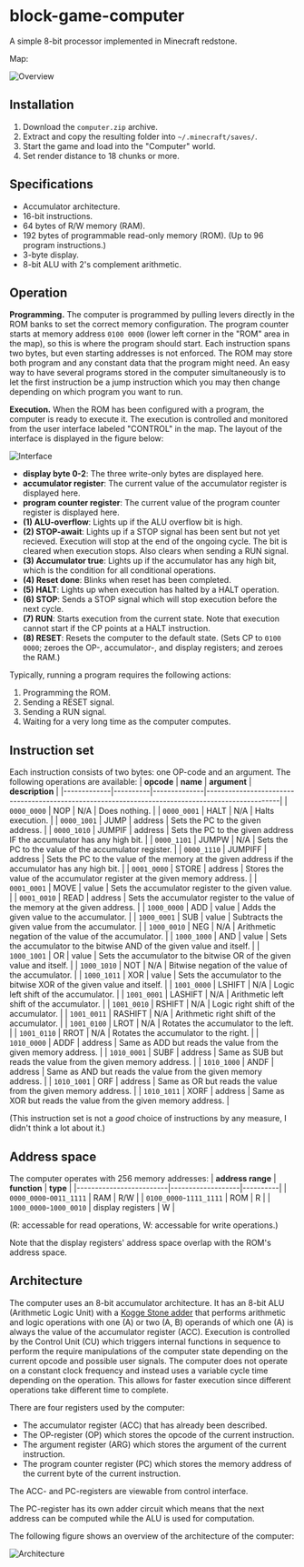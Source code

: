 # block-game-computer
A simple 8-bit processor implemented in Minecraft redstone.

Map:

![Overview](./figures/computer.png)

## Installation
1. Download the `computer.zip` archive.
1. Extract and copy the resulting folder into `~/.minecraft/saves/`.
1. Start the game and load into the "Computer" world.
1. Set render distance to 18 chunks or more.

## Specifications
* Accumulator architecture.
* 16-bit instructions.
* 64 bytes of R/W memory (RAM).
* 192 bytes of programmable read-only memory (ROM). (Up to 96 program instructions.)
* 3-byte display.
* 8-bit ALU with 2's complement arithmetic.

## Operation
**Programming.** The computer is programmed by pulling levers directly in the ROM banks to set the correct memory configuration. The program counter starts at memory address `0100 0000` (lower left corner in the "ROM" area in the map), so this is where the program should start. Each instruction spans two bytes, but even starting addresses is not enforced. The ROM may store both program and any constant data that the program might need. An easy way to have several programs stored in the computer simultaneously is to let the first instruction be a jump instruction which you may then change depending on which program you want to run.

**Execution.** When the ROM has been configured with a program, the computer is ready to execute it. The execution is controlled and monitored from the user interface labeled "CONTROL" in the map. The layout of the interface is displayed in the figure below:

![Interface](./figures/interface.drawio.png)

* **display byte 0-2**: The three write-only bytes are displayed here.
* **accumulator register**: The current value of the accumulator register is displayed here.
* **program counter register**: The current value of the program counter register is displayed here.
* **(1) ALU-overflow**: Lights up if the ALU overflow bit is high.
* **(2) STOP-await**: Lights up if a STOP signal has been sent but not yet recieved. Execution will stop at the end of the ongoing cycle. The bit is cleared when execution stops. Also clears when sending a RUN signal.
* **(3) Accumulator true**: Lights up if the accumulator has any high bit, which is the condition for all conditional operations.
* **(4) Reset done**: Blinks when reset has been completed.
* **(5) HALT**: Lights up when execution has halted by a HALT operation.
* **(6) STOP**: Sends a STOP signal which will stop execution before the next cycle.
* **(7) RUN**: Starts execution from the current state. Note that execution cannot start if the CP points at a HALT instruction.
* **(8) RESET**: Resets the computer to the default state. (Sets CP to `0100 0000`; zeroes the OP-, accumulator-, and display registers; and zeroes the RAM.)

Typically, running a program requires the following actions:
1. Programming the ROM.
2. Sending a RESET signal.
3. Sending a RUN signal.
4. Waiting for a very long time as the computer computes.
 
## Instruction set
Each instruction consists of two bytes: one OP-code and an argument. The following operations are available:
| **opcode**  | **name** | **argument** | **description**                                                                                  |
|-------------|----------|--------------|--------------------------------------------------------------------------------------------------|
| `0000_0000` | NOP      | N/A          | Does nothing.                                                                                    |
| `0000_0001` | HALT     | N/A          | Halts execution.                                                                                 |
| `0000_1001` | JUMP     | address      | Sets the PC to the given address.                                                                |
| `0000_1010` | JUMPIF   | address      | Sets the PC to the given address IF the accumulator has any high bit.                            |
| `0000_1101` | JUMPW    | N/A          | Sets the PC to the value of the accumulator register.                                            |
| `0000_1110` | JUMPIFF  | address      | Sets the PC to the value of the memory at the given address if the accumulator has any high bit. |
| `0001_0000` | STORE    | address      | Stores the value of the accumulator register at the given memory address.                        |
| `0001_0001` | MOVE     | value        | Sets the accumulator register to the given value.                                                |
| `0001_0010` | READ     | address      | Sets the accumulator register to the value of the memory at the given address.                   |
| `1000_0000` | ADD      | value        | Adds the given value to the accumulator.                                                         |
| `1000_0001` | SUB      | value        | Subtracts the given value from the accumulator.                                                  |
| `1000_0010` | NEG      | N/A          | Arithmetic negation of the value of the accumulator.                                             |
| `1000_1000` | AND      | value        | Sets the accumulator to the bitwise AND of the given value and itself.                           |
| `1000_1001` | OR       | value        | Sets the accumulator to the bitwise OR of the given value and itself.                            |
| `1000_1010` | NOT      | N/A          | Bitwise negation of the value of the accumulator.                                                |
| `1000_1011` | XOR      | value        | Sets the accumulator to the bitwise XOR of the given value and itself.                           |
| `1001_0000` | LSHIFT   | N/A          | Logic left shift of the accumulator.                                                             |
| `1001_0001` | LASHIFT  | N/A          | Arithmetic left shift of the accumulator.                                                        |
| `1001_0010` | RSHIFT   | N/A          | Logic right shift of the accumulator.                                                            |
| `1001_0011` | RASHIFT  | N/A          | Arithmetic right shift of the accumulator.                                                       |
| `1001_0100` | LROT     | N/A          | Rotates the accumulator to the left.                                                             |
| `1001_0110` | RROT     | N/A          | Rotates the accumulator to the right.                                                            |
| `1010_0000` | ADDF     | address      | Same as ADD but reads the value from the given memory address.                                   |
| `1010_0001` | SUBF     | address      | Same as SUB but reads the value from the given memory address.                                   |
| `1010_1000` | ANDF     | address      | Same as AND but reads the value from the given memory address.                                   |
| `1010_1001` | ORF      | address      | Same as OR but reads the value from the given memory address.                                    |
| `1010_1011` | XORF     | address      | Same as XOR but reads the value from the given memory address.                                   |

(This instruction set is not a _good_ choice of instructions by any measure, I didn't think a lot about it.)

## Address space
The computer operates with 256 memory addresses:
| **address range**       | **function**      | **type** |
|-------------------------|-------------------|----------|
| `0000_0000`-`0011_1111` | RAM               | R/W      |
| `0100_0000`-`1111_1111` | ROM               | R        |
| `1000_0000`-`1000_0010` | display registers | W        |

(R: accessable for read operations, W: accessable for write operations.)

Note that the display registers' address space overlap with the ROM's address space.

## Architecture
The computer uses an 8-bit accumulator architecture. It has an 8-bit ALU (Arithmetic Logic Unit) with a [Kogge Stone adder](https://en.wikipedia.org/wiki/Kogge%E2%80%93Stone_adder) that performs arithmetic and logic operations with one (A) or two (A, B) operands of which one (A) is always the value of the accumulator register (ACC). Execution is controlled by the Control Unit (CU) which triggers internal functions in sequence to perform the require manipulations of the computer state depending on the current opcode and possible user signals. The computer does not operate on a constant clock frequency and instead uses a variable cycle time depending on the operation. This allows for faster execution since different operations take different time to complete.

There are four registers used by the computer:
* The accumulator register (ACC) that has already been described.
* The OP-register (OP) which stores the opcode of the current instruction.
* The argument register (ARG) which stores the argument of the current instruction.
* The program counter register (PC) which stores the memory address of the current byte of the current instruction.

The ACC- and PC-registers are viewable from control interface.

The PC-register has its own adder circuit which means that the next address can be computed while the ALU is used for computation.

The following figure shows an overview of the architecture of the computer:

![Architecture](figures/architecture.drawio.png)

## 
